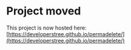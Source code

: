 # Project moved
This project is now hosted here: [https://developerstree.github.io/permadelete/](https://developerstree.github.io/permadelete/)
